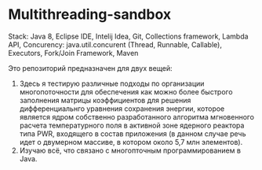 # Multithreading-sandbox
Stack: Java 8, Eclipse IDE, Intelij Idea, Git, Collections framework, Lambda API, Concurency: java.util.concurent (Thread, Runnable, Callable), Executors, Fork/Join Framework, Maven

  Это репозиторий предназначен для двух вещей:
  1. Здесь я тестирую различные подходы по организации многопоточности для обеспечения как можно более быстрого заполнения матрицы коэффициентов             для решения дифференциальнго уравнения сохранения энергии, которое является ядром собственно разработанного алгоритма мгновенного расчета             температурного поля в активной зоне ядерного реактора типа PWR, входящего в состав приложения (в данном случае речь идет о двумерном массиве, в котором около 5,7 млн элементов).
  2. Изучаю всё, что связано с многопточным программированием в Java.
    
 
